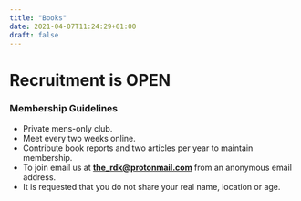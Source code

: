 ```yaml
---
title: "Books"
date: 2021-04-07T11:24:29+01:00
draft: false
---
```


#  Recruitment is OPEN

### Membership Guidelines

* Private mens-only club.
* Meet every two weeks online.
* Contribute book reports and two articles per year to maintain membership.
* To join email us at **the_rdk@protonmail.com** from an anonymous email address.
* It is requested that you do not share your real name, location or age.
